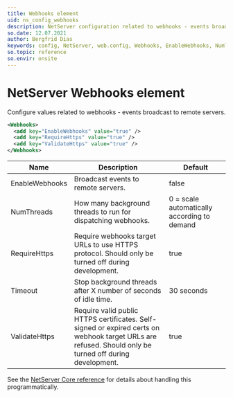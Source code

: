 ```yaml
---
title: Webhooks element
uid: ns_config_webhooks
description: NetServer configuration related to webhooks - events broadcast to remote servers.
so.date: 12.07.2021
author: Bergfrid Dias
keywords: config, NetServer, web.config, Webhooks, EnableWebhooks, NumThreads, RequireHttps, Timeout, ValidateHttps
so.topic: reference
so.envir: onsite
---
```


# NetServer Webhooks element

Configure values related to webhooks - events broadcast to remote servers.

```XML
<Webhooks>
  <add key="EnableWebhooks" value="true" />
  <add key="RequireHttps" value="true" />
  <add key="ValidateHttps" value="true" />
</Webhooks>
```

| Name | Description | Default |
|---|---|---|
| EnableWebhooks | Broadcast events to remote servers. | false |
| NumThreads | How many background threads to run for dispatching webhooks. | 0 = scale automatically according to demand |
| RequireHttps | Require webhooks target URLs to use HTTPS protocol. Should only be turned off during development. | true |
| Timeout | Stop background threads after X number of seconds of idle time. | 30 seconds |
| ValidateHttps | Require valid public HTTPS certificates. Self-signed or expired certs on webhook target URLs are refused. Should only be turned off during development. | true |

See the [NetServer Core reference][1] for details about handling this programmatically.

<!-- Referenced links -->
[1]: <xref:SuperOffice.Configuration.ConfigFile.Webhooks>
